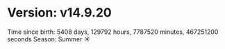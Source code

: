 # Version: v14.9.20
Time since birth: 5408 days, 129792 hours, 7787520 minutes, 467251200 seconds
Season: Summer ☀️
